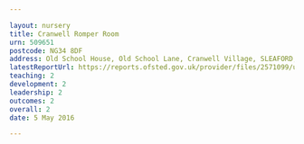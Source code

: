 ```yaml
---

layout: nursery
title: Cranwell Romper Room
urn: 509651
postcode: NG34 8DF
address: Old School House, Old School Lane, Cranwell Village, SLEAFORD, Lincolnshire, NG34 8DF
latestReportUrl: https://reports.ofsted.gov.uk/provider/files/2571099/urn/509651.pdf
teaching: 2
development: 2
leadership: 2
outcomes: 2
overall: 2
date: 5 May 2016

---
```

